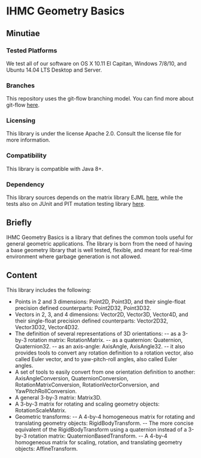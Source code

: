 # IHMC Geometry Basics

## Minutiae

### Tested Platforms
We test all of our software on OS X 10.11 El Capitan, Windows 7/8/10, and Ubuntu 14.04 LTS Desktop and Server.

### Branches
This repository uses the git-flow branching model. You can find more about git-flow [here](https://www.atlassian.com/git/tutorials/comparing-workflows/feature-branch-workflow).

### Licensing
This library is under the license Apache 2.0. Consult the license file for more information.

### Compatibility
This library is compatible with Java 8+.

### Dependency
This library sources depends on the matrix library EJML [here](http://ejml.org/), while the tests also on JUnit and PIT mutation testing library [here](http://pitest.org/).

## Briefly
IHMC Geometry Basics is a library that defines the common tools useful for general geometric applications.
The library is born from the need of having a base geometry library that is well tested, flexible, and meant for real-time environment where
garbage generation is not allowed.

## Content
This library includes the following:
- Points in 2 and 3 dimensions: Point2D, Point3D, and their single-float precision defined counterparts: Point2D32, Point3D32.
- Vectors in 2, 3, and 4 dimensions: Vector2D, Vector3D, Vector4D, and their single-float precision defined counterparts: Vector2D32, Vector3D32, Vector4D32.
- The definition of several representations of 3D orientations:
 -- as a 3-by-3 rotation matrix: RotationMatrix.
 -- as a quaternion: Quaternion, Quaternion32.
 -- as an axis-angle: AxisAngle, AxisAngle32.
 -- it also provides tools to convert any rotation definition to a rotation vector, also called Euler vector, and to yaw-pitch-roll angles, also called Euler angles.
- A set of tools to easily convert from one orientation definition to another: AxisAngleConversion, QuaternionConversion, RotationMatrixConversion, RotationVectorConversion, and YawPitchRollConversion.
- A general 3-by-3 matrix: Matrix3D.
- A 3-by-3 matrix for rotating and scaling geometry objects: RotationScaleMatrix.
- Geometric transforms:
 -- A 4-by-4 homogeneous matrix for rotating and translating geometry objects: RigidBodyTransform.
 -- The more concise equivalent of the RigidBodyTransform using a quaternion instead of a 3-by-3 rotation matrix: QuaternionBasedTransform.
 -- A 4-by-4 homogeneous matrix for scaling, rotation, and translating geometry objects: AffineTransform.
